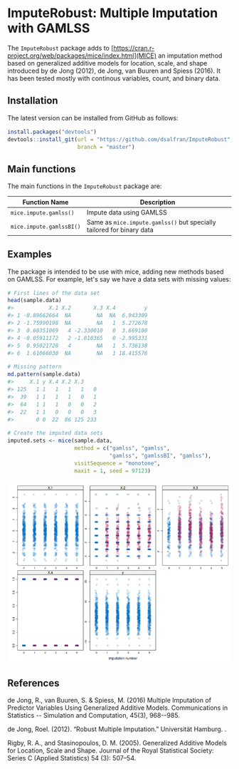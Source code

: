 ImputeRobust: Multiple Imputation with GAMLSS
=============================================

The `ImputeRobust` package adds to [https://cran.r-project.org/web/packages/mice/index.html](MICE) an imputation method based on generalized additive models for location, scale, and shape introduced by de Jong (2012), de Jong, van Buuren and Spiess (2016). It has been tested mostly with continous variables, count, and binary data.

Installation
------------

The latest version can be installed from GitHub as follows:

``` r
install.packages("devtools")
devtools::install_git(url = "https://github.com/dsalfran/ImputeRobust", 
                      branch = "master")
```

Main functions
--------------

The main functions in the `ImputeRobust` package are:

<table>
<colgroup>
<col width="26%" />
<col width="73%" />
</colgroup>
<thead>
<tr class="header">
<th>Function Name</th>
<th>Description</th>
</tr>
</thead>
<tbody>
<tr class="odd">
<td><code>mice.impute.gamlss()</code></td>
<td>Impute data using GAMLSS</td>
</tr>
<tr class="even">
<td><code>mice.impute.gamlssBI()</code></td>
<td>Same as <code>mice.impute.gamlss()</code> but specially tailored for binary data</td>
</tr>
</tbody>
</table>

Examples
--------

The package is intended to be use with mice, adding new methods based on GAMLSS. For example, let's say we have a data sets with missing values:

``` r
# First lines of the data set
head(sample.data)
#>           X.1 X.2       X.3 X.4         y
#> 1 -0.89662664  NA        NA  NA  6.943309
#> 2 -1.75990198  NA        NA   1  5.272678
#> 3  0.60351069   4 -2.330010   0  3.669100
#> 4 -0.05911172   2 -1.010365   0 -2.995331
#> 5  0.95021728   4        NA   1  5.736138
#> 6  1.61066030  NA        NA   1 18.415576
```

``` r
# Missing pattern
md.pattern(sample.data)
#>     X.1 y X.4 X.2 X.3    
#> 125   1 1   1   1   1   0
#>  39   1 1   1   1   0   1
#>  64   1 1   1   0   0   2
#>  22   1 1   0   0   0   3
#>       0 0  22  86 125 233
```

``` r
# Create the imputed data sets
imputed.sets <- mice(sample.data,
                     method = c("gamlss", "gamlss",
                                "gamlss", "gamlssBI", "gamlss"),
                     visitSequence = "monotone",
                     maxit = 1, seed = 97123)
```

![](sample.png)

References
----------

de Jong, R., van Buuren, S. & Spiess, M. (2016) Multiple Imputation of Predictor Variables Using Generalized Additive Models. Communications in Statistics -- Simulation and Computation, 45(3), 968--985.

de Jong, Roel. (2012). “Robust Multiple Imputation.” Universität Hamburg. .

Rigby, R. A., and Stasinopoulos, D. M. (2005). Generalized Additive Models for Location, Scale and Shape. Journal of the Royal Statistical Society: Series C (Applied Statistics) 54 (3): 507–54.
